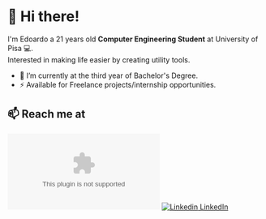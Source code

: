# 👋 Hi there!
I'm Edoardo a 21 years old **Computer Engineering Student** at University of Pisa 💻.\
Interested in making life easier by creating utility tools.

- 🔭 I’m currently at the third year of Bachelor's Degree.
- ⚡  Available for Freelance projects/internship opportunities.

## 📫 Reach me at 
![Email](mailto:ruffoli99@gmail.com)
[![Linkedin](https://i.stack.imgur.com/gVE0j.png) LinkedIn](https://www.linkedin.com/in/edoardoruffoli)
